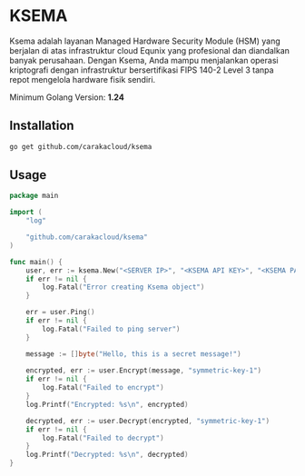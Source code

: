 # KSEMA

Ksema adalah layanan Managed Hardware Security Module (HSM) yang berjalan di atas infrastruktur cloud Equnix yang profesional dan diandalkan banyak perusahaan. Dengan Ksema, Anda mampu menjalankan operasi kriptografi dengan infrastruktur bersertifikasi FIPS 140-2 Level 3 tanpa repot mengelola hardware fisik sendiri.

Minimum Golang Version: **1.24**

## Installation
```bash
go get github.com/carakacloud/ksema
```

## Usage
```go
package main

import (
	"log"

	"github.com/carakacloud/ksema"
)

func main() {
	user, err := ksema.New("<SERVER IP>", "<KSEMA API KEY>", "<KSEMA PASS KEY>", "<KSEMA PIN>")
	if err != nil {
		log.Fatal("Error creating Ksema object")
	}

	err = user.Ping()
	if err != nil {
		log.Fatal("Failed to ping server")
	}

	message := []byte("Hello, this is a secret message!")
	
	encrypted, err := user.Encrypt(message, "symmetric-key-1")
	if err != nil {
		log.Fatal("Failed to encrypt")
	}
	log.Printf("Encrypted: %s\n", encrypted)

	decrypted, err := user.Decrypt(encrypted, "symmetric-key-1")
	if err != nil {
		log.Fatal("Failed to decrypt")
	}
	log.Printf("Decrypted: %s\n", decrypted)
}
